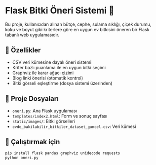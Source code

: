 # Flask Bitki Öneri Sistemi 🌿

Bu proje, kullanıcıdan alınan bütçe, cephe, sulama sıklığı, çiçek durumu, koku ve boyut gibi kriterlere göre en uygun ev bitkisini öneren bir Flask tabanlı web uygulamasıdır.

## 🔧 Özellikler
- CSV veri kümesine dayalı öneri sistemi
- Kriter bazlı puanlama ile en uygun bitki seçimi
- Graphviz ile karar ağacı çizimi
- Blog linki önerisi (otomatik kontrol)
- Bitki görseli eşleştirme (dosya sistemi üzerinden)

## 📁 Proje Dosyaları
- `oneri.py`: Ana Flask uygulaması
- `templates/index2.html`: Form ve sonuç sayfası
- `static/images/`: Bitki görselleri
- `evde_bakilabilir_bitkiler_dataset_guncel.csv`: Veri kümesi

## 🚀 Çalıştırmak için
```bash
pip install flask pandas graphviz unidecode requests
python oneri.py
